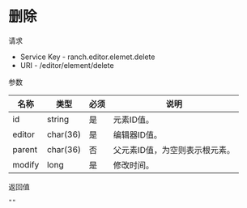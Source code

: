 # 删除

请求
- Service Key - ranch.editor.elemet.delete
- URI - /editor/element/delete

参数

|名称|类型|必须|说明|
|---|---|---|---|
|id|string|是|元素ID值。|
|editor|char(36)|是|编辑器ID值。|
|parent|char(36)|否|父元素ID值，为空则表示根元素。|
|modify|long|是|修改时间。|

返回值
```
""
```